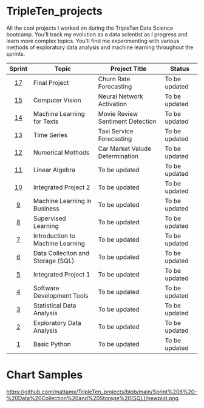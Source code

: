 # TripleTen_projects
All the cool projects I worked on during the TripleTen Data Science bootcamp. You'll track my evolution as a data scientist as I progress and learn more complex topics. You'll find me experimenting with various methods of exploratory data analysis and machine learning throughout the sprints.

| Sprint | Topic | Project Title | Status
| :---------------: | --------------- |--------------- |---------------
| [17](https://github.com/mattamx/TripleTen_projects/blob/cbb86f189e1946c022ed45feb1c0c53c37c6b6a3/Sprint%2017%20-%20Final%20Project/README.md) | Final Project | Churn Rate Forecasting | To be updated
| [15](https://github.com/mattamx/TripleTen_projects/blob/444e3781094a75b31025f456b204a23222d18a8a/Sprint%2015%20-%20Computer%20Vision/README.md) | Computer Vision | Neural Network Activation | To be updated
| [14](https://github.com/mattamx/TripleTen_projects/blob/470813bea6bfe3bc1c7c916811d80ee1cd9221e2/Sprint%2014%20-%20ML%20for%20Texts/README.md) | Machine Learning for Texts | Movie Review Sentiment Detection | To be updated
| [13](https://github.com/mattamx/TripleTen_projects/blob/6224172c9323c4680395174404186493a215dd8d/Sprint%2013%20-%20Time%20Series/README.md) | Time Series | Taxi Service Forecasting | To be updated
| [12](https://github.com/mattamx/TripleTen_projects/blob/9277025ee9b3a7d011c151704a8823f6c75bd635/Sprint%2012%20-%20Numerical%20Methods/README.md) | Numerical Methods | Car Market Valude Determination | To be updated
| [11](https://github.com/mattamx/TripleTen_projects/blob/1c96d8dadf95d3ba8af3c2bf9188f2b8cda318f7/Sprint%2011%20-%20Linear%20Algebra/README.md) | Linear Algebra | To be updated | To be updated
| [10](https://github.com/mattamx/TripleTen_projects/blob/0009086dc8362dc46b15ac6014519c40b74122c0/Sprint%2010%20-%20Integrated%20Project%202/README.md) | Integrated Project 2 | To be updated | To be updated
| [9](https://github.com/mattamx/TripleTen_projects/blob/5c5a45ae2f086ae26a43e0e01bef68404fc533a5/Sprint%209%20-%20Machine%20Learning%20in%20Business/README.md) | Machine Learning in Business | To be updated | To be updated
| [8](https://github.com/mattamx/TripleTen_projects/blob/8026f481d4b98aae0ce9f08473c5a247c6ca2caa/Sprint%208%20-%20Supervised%20Learning/README.md) | Supervised Learning | To be updated | To be updated
| [7](https://github.com/mattamx/TripleTen_projects/blob/b184996f091bbcc5cdd4991e4a86e059dbdfd62a/Sprint%207%20-%20Introduction%20to%20ML/README.md) | Introduction to Machine Learning | To be updated | To be updated
| [6](https://github.com/mattamx/TripleTen_projects/blob/01eb961f950bc99b5ff2ee5a65c311719e8c2f1f/Sprint%206%20-%20Data%20Collection%20and%20Storage%20(SQL)/README.md) | Data Colleciton and Storage (SQL) | To be updated | To be updated
| [5](https://github.com/mattamx/TripleTen_projects/blob/cf86c0ae8638a6cf72cc005e20b90f51b1dbd8ed/Sprint%205%20-%20Integrated%20Project%201/README.md) | Integrated Project 1 | To be updated | To be updated
| [4](https://github.com/mattamx/TripleTen_projects/blob/19b873d92882dabf966086be620250e96363933b/Sprint%204%20-%20Software%20Development%20Tools/README.md) | Software Development Tools | To be updated | To be updated
| [3](https://github.com/mattamx/TripleTen_projects/blob/ec989cfe1cbfe2d32398463d7fc96f95491f7b69/Sprint%203%20-%20Statistical%20Data%20Analysis/README.md) | Statistical Data Analysis | To be updated | To be updated
| [2](https://github.com/mattamx/TripleTen_projects/blob/096eca6428af8b57bdf973a172679659b4b1ff90/Sprint%202%20-%20Exploratory%20Data%20Analysis%20(EDA)/README.md) | Exploratory Data Analysis | To be updated | To be updated
| [1](https://github.com/mattamx/TripleTen_projects/blob/1c96d8dadf95d3ba8af3c2bf9188f2b8cda318f7/Sprint%201%20-%20Working%20with%20Data%20in%20Python/README.md) | Basic Python | To be updated | To be updated

# Chart Samples
https://github.com/mattamx/TripleTen_projects/blob/main/Sprint%206%20-%20Data%20Collection%20and%20Storage%20(SQL)/newplot.png
